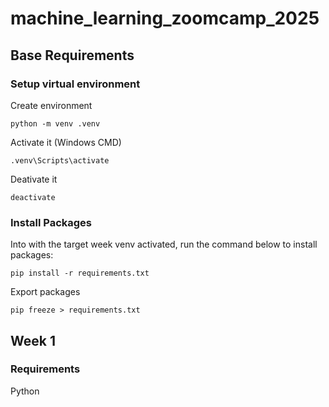 # machine_learning_zoomcamp_2025
## Base Requirements
### Setup virtual environment
Create environment
```shell
python -m venv .venv
```

Activate it (Windows CMD)
```shell
.venv\Scripts\activate
```

Deativate it

```shell
deactivate
```

### Install Packages
Into with the target week venv activated, run the command below to install packages:
```shell
pip install -r requirements.txt
```

Export packages
```shell
pip freeze > requirements.txt
```
## Week 1
### Requirements 
Python

